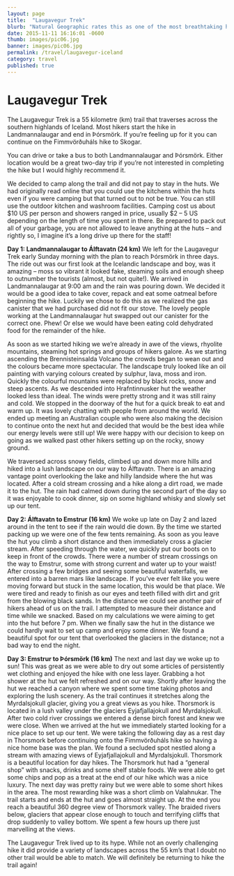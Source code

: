 ```yaml
---
layout: page
title:  "Laugavegur Trek"
blurb: "Natural Geographic rates this as one of the most breathtaking hikes in the world. We agree!"
date: 2015-11-11 16:16:01 -0600
thumb: images/pic06.jpg
banner: images/pic06.jpg
permalink: /travel/laugavegur-iceland
category: travel
published: true
---
```


# Laugavegur Trek

The Laugavegur Trek is a 55 kilometre (km) trail that traverses across the southern highlands of Iceland. Most hikers start the hike in Landmannalaugar and end in Þórsmörk. If you’re feeling up for it you can continue on the Fimmvörðuháls hike  to Skogar.

You can drive or take a bus to both Landmannalaugar and Þórsmörk. Either location would be a great two-day trip if you’re not interested in completing the hike but I would highly recommend it.

We decided to camp along the trail and did not pay to stay in the huts. We had originally read online that you could use the kitchens within the huts even if you were camping but that turned out to not be true. You can still use the outdoor kitchen and washroom facilities. Camping cost us about $10 US per person and showers ranged in price, usually $2 – 5 US depending on the length of time you spent in there. Be prepared to pack out all of your garbage, you are not allowed to leave anything at the huts – and rightly so, I imagine it’s a long drive up there for the staff!

**Day 1: Landmannalaugar to Álftavatn (24 km)**
We left for the Laugavegur Trek early Sunday morning with the plan to reach Þórsmörk in three days.  The ride out was our first look at the Icelandic landscape and boy, was it amazing – moss so vibrant it looked fake, steaming soils and enough sheep to outnumber the tourists (almost, but not quite!). We arrived in Landmannalaugar at 9:00 am and the rain was pouring down. We decided it would be a good idea to take cover, repack and eat some oatmeal before beginning the hike. Luckily we chose to do this as we realized the gas canister that we had purchased did not fit our stove. The lovely people working at the Landmannalaugar hut swapped out our canister for the correct one. Phew! Or else we would have been eating cold dehydrated food for the remainder of the hike.

As soon as we started hiking we we’re already in awe of the views, rhyolite mountains, steaming hot springs and groups of hikers galore. As we starting ascending the Brennisteinsalda Volcano the crowds began to wean out and the colours became more spectacular. The landscape truly looked like an oil painting with varying colours created by sulphur, lava, moss and iron. Quickly the colourful mountains were replaced by black rocks, snow and steep ascents. As we descended into Hrafntinnusker hut the weather looked less than ideal. The winds were pretty strong and it was still rainy and cold. We stopped in the doorway of the hut for a quick break to eat and warm up. It was lovely chatting with people from around the world. We ended up meeting an Australian couple who were also making the decision to continue onto the next hut and decided that would be the best idea while our energy levels were still up! We were happy with our decision to keep on going as we walked past other hikers setting up on the rocky, snowy ground.

We traversed across snowy fields, climbed up and down more hills and hiked into a lush landscape on our way to Álftavatn. There is an amazing vantage point overlooking the lake and hilly landside where the hut was located. After a cold stream crossing and a hike along a dirt road, we made it to the hut. The rain had calmed down during the second part of the day so it was enjoyable to cook dinner, sip on some highland whisky and slowly set up our tent.  

**Day 2: Álftavatn to Emstrur (16 km)**
We woke up late on Day 2 and lazed around in the tent to see if the rain would die down. By the time we started packing up we were one of the few tents remaining. As soon as you leave the hut you climb a short distance and then immediately cross a glacier stream. After speeding through the water, we quickly put our boots on to keep in front of the crowds. There were a number of stream crossings on the way to Emstrur, some with strong current and water up to your waist! After crossing a few bridges and seeing some beautiful waterfalls, we entered into a barren mars like landscape. If you’ve ever felt like you were moving forward but stuck in the same location, this would be that place. We were tired and ready to finish as our eyes and teeth filled with dirt and grit from the blowing black sands. In the distance we could see another pair of hikers ahead of us on the trail. I attempted to measure their distance and time while we snacked. Based on my calculations we were aiming to get into the hut before 7 pm. When we finally saw the hut in the distance we could hardly wait to set up camp and enjoy some dinner.  We found a beautiful spot for our tent that overlooked the glaciers in the distance; not a bad way to end the night.

**Day 3: Emstrur to Þórsmörk (16 km)**
The next and last day we woke up to sun! This was great as we were able to dry out some articles of persistently wet clothing and enjoyed the hike with one less layer. Grabbing a hot shower at the hut we felt refreshed and on our way. Shortly after leaving the hut we reached a canyon where we spent some time taking photos and exploring the lush scenery. As the trail continues it stretches along the Myrdalsjokull glacier, giving you a great views as you hike. Thorsmork is located in a lush valley under the glaciers Eyjafjallajokull and Myrdalsjokull. After two cold river crossings we entered a dense birch forest and knew we were close. When we arrived at the hut we immediately started looking for a nice place to set up our tent. We were taking the following day as a rest day in Thorsmork before continuing onto the Fimmvörðuháls hike so having a nice home base was the plan. We found a secluded spot nestled along a stream with amazing views of Eyjafjallajokull and Myrdalsjokull. Thorsmork is a beautiful location for day hikes. The Thorsmork hut had a “general shop” with snacks, drinks and some shelf stable foods. We were able to get some chips and pop as a treat at the end of our hike which was a nice luxury. The next day was pretty rainy but we were able to some short hikes in the area. The most rewarding hike was a short climb on Valahnukar. The trail starts and ends at the hut and goes almost straight up. At the end you reach a beautiful 360 degree view of Thorsmork valley. The braided rivers below, glaciers that appear close enough to touch and terrifying cliffs that drop suddenly to valley bottom. We spent a few hours up there just marvelling at the views.

The Laugavegur Trek lived up to its hype. While not an overly challenging hike it did provide a variety of landscapes across the 55 km’s that I doubt no other trail would be able to match. We will definitely be returning to hike the trail again!  
